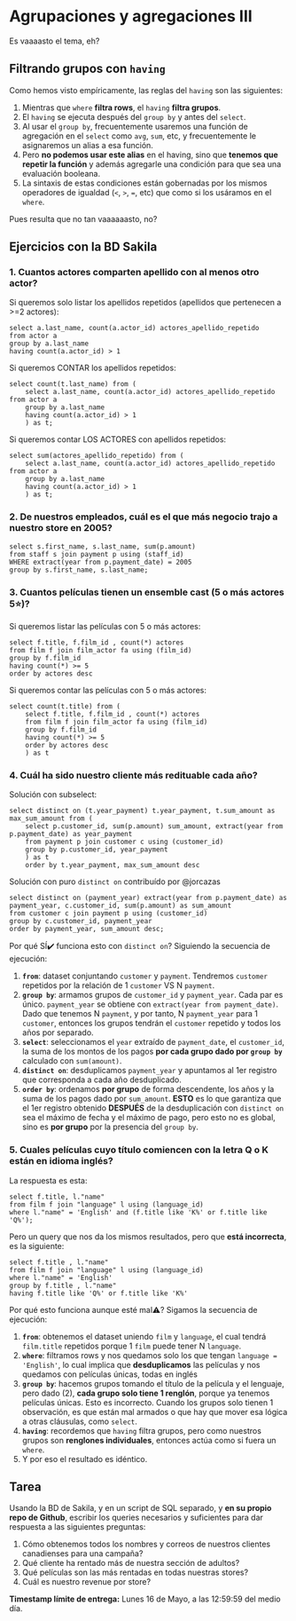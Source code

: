 # Agrupaciones y agregaciones III

Es vaaaasto el tema, eh?

## Filtrando grupos con `having`

Como hemos visto empíricamente, las reglas del `having` son las siguientes:

1. Mientras que `where` **filtra rows**, el `having` **filtra grupos**.
2. El `having` se ejecuta después del `group by` y antes del `select`.
3. Al usar el `group by`, frecuentemente usaremos una función de agregación en el `select` como `avg`, `sum`, etc, y frecuentemente le asignaremos un alias a esa función.
4. Pero **no podemos usar este alias** en el having, sino que **tenemos que repetir la función** y además agregarle una condición para que sea una evaluación booleana.
5. La sintaxis de estas condiciones están gobernadas por los mismos operadores de igualdad (`<`, `>`, `=`, etc) que como si los usáramos en el `where`.

Pues resulta que no tan vaaaaaasto, no?

## Ejercicios con la BD Sakila

### 1. Cuantos actores comparten apellido con al menos otro actor?
Si queremos solo listar los apellidos repetidos (apellidos que pertenecen a >=2 actores):
```
select a.last_name, count(a.actor_id) actores_apellido_repetido 
from actor a
group by a.last_name 
having count(a.actor_id) > 1
```

Si queremos CONTAR los apellidos repetidos:
```
select count(t.last_name) from (
	select a.last_name, count(a.actor_id) actores_apellido_repetido  from actor a
	group by a.last_name 
	having count(a.actor_id) > 1
	) as t;
```

Si queremos contar LOS ACTORES con apellidos repetidos:
```
select sum(actores_apellido_repetido) from (
	select a.last_name, count(a.actor_id) actores_apellido_repetido  from actor a
	group by a.last_name 
	having count(a.actor_id) > 1
	) as t;
```
### 2. De nuestros empleados, cuál es el que más negocio trajo a nuestro store en 2005?
```
select s.first_name, s.last_name, sum(p.amount)
from staff s join payment p using (staff_id)
WHERE extract(year from p.payment_date) = 2005
group by s.first_name, s.last_name;
```

### 3. Cuantos películas tienen un ensemble cast (5 o más actores 5⭐)?
Si queremos listar las películas con 5 o más actores:
```
select f.title, f.film_id , count(*) actores
from film f join film_actor fa using (film_id)
group by f.film_id 
having count(*) >= 5
order by actores desc
```

Si queremos contar las películas con 5 o más actores:
```
select count(t.title) from (
	select f.title, f.film_id , count(*) actores
	from film f join film_actor fa using (film_id)
	group by f.film_id 
	having count(*) >= 5
	order by actores desc
	) as t
```
### 4. Cuál ha sido nuestro cliente más redituable cada año?
Solución con subselect:
```
select distinct on (t.year_payment) t.year_payment, t.sum_amount as max_sum_amount from (
	select p.customer_id, sum(p.amount) sum_amount, extract(year from p.payment_date) as year_payment
	from payment p join customer c using (customer_id)
	group by p.customer_id, year_payment
	) as t
	order by t.year_payment, max_sum_amount desc
```

Solución con puro `distinct on` contribuído por @jorcazas
```
select distinct on (payment_year) extract(year from p.payment_date) as payment_year, c.customer_id, sum(p.amount) as sum_amount 
from customer c join payment p using (customer_id) 
group by c.customer_id, payment_year
order by payment_year, sum_amount desc;
```

Por qué SÍ✔️ funciona esto con `distinct on`? Siguiendo la secuencia de ejecución:

1. **`from`**: dataset conjuntando `customer` y `payment`. Tendremos `customer` repetidos por la relación de 1 `customer` VS N `payment`.
2. **`group by`**: armamos grupos de `customer_id` y `payment_year`. Cada par es único. `payment_year` se obtiene con `extract(year from payment_date)`. Dado que tenemos N `payment`, y por tanto, N `payment_year` para 1 `customer`, entonces los grupos tendrán el `customer` repetido y todos los años por separado.
3. **`select`**: seleccionamos el `year` extraído de `payment_date`, el `customer_id`, la suma de los montos de los pagos **por cada grupo dado por `group by`** calculado con `sum(amount)`.
4. **`distinct on`**: desduplicamos `payment_year` y apuntamos al 1er registro que corresponda a cada año desduplicado.
5. **`order by`**: ordenamos **por grupo** de forma descendente, los años y la suma de los pagos dado por `sum_amount`. **ESTO** es lo que garantiza que el 1er registro obtenido **DESPUÉS** de la desduplicación con `distinct on` sea el máximo de fecha y el máximo de pago, pero esto no es global, sino es **por grupo** por la presencia del `group by`.

### 5. Cuales películas cuyo título comiencen con la letra Q o K están en idioma inglés?
La respuesta es esta:
```
select f.title, l."name"  
from film f join "language" l using (language_id)
where l."name" = 'English' and (f.title like 'K%' or f.title like 'Q%');
```

Pero un query que nos da los mismos resultados, pero que **está incorrecta**, es la siguiente:
```
select f.title , l."name" 
from film f join "language" l using (language_id)
where l."name" = 'English'
group by f.title , l."name" 
having f.title like 'Q%' or f.title like 'K%'
```

Por qué esto funciona aunque esté mal⚠️? Sigamos la secuencia de ejecución:

1. **`from`**: obtenemos el dataset uniendo `film` y `language`, el cual tendrá `film.title` repetidos porque 1 `film` puede tener N `language`.
2. **`where`**: filtramos rows y nos quedamos solo los que tengan `language = 'English'`, lo cual implica que **desduplicamos** las películas y nos quedamos con películas únicas, todas en inglés
3. **`group by`**: hacemos grupos tomando el título de la película y el lenguaje, pero dado (2), **cada grupo solo tiene 1 renglón**, porque ya tenemos películas únicas. Esto es incorrecto. Cuando los grupos solo tienen 1 observación, es que están mal armados o que hay que mover esa lógica a otras cláusulas, como `select`.
4. **`having`**: recordemos que `having` filtra grupos, pero como nuestros grupos son **renglones individuales**, entonces actúa como si fuera un `where`.
5. Y por eso el resultado es idéntico.

## Tarea

Usando la BD de Sakila, y en un script de SQL separado, y **en su propio repo de Github**, escribir los queries necesarios y suficientes para dar respuesta a las siguientes preguntas:

1. Cómo obtenemos todos los nombres y correos de nuestros clientes canadienses para una campaña?
2. Qué cliente ha rentado más de nuestra sección de adultos?
3. Qué películas son las más rentadas en todas nuestras stores?
4. Cuál es nuestro revenue por store?

**Timestamp límite de entrega:** Lunes 16 de Mayo, a las 12:59:59 del medio día.

